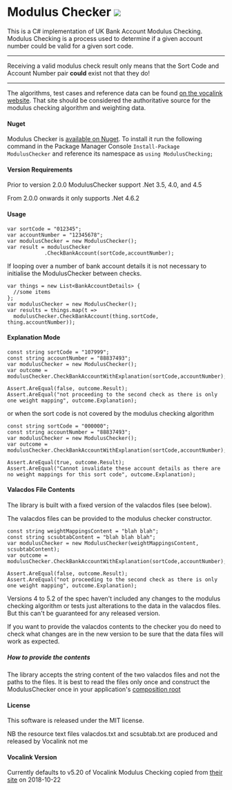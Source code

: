 # Modulus Checker <img src="https://ci.appveyor.com/api/projects/status/qihofc0xk80vk0to?svg=true">

This is a C# implementation of UK Bank Account Modulus Checking. Modulus Checking is a process used to determine if a given account number could be valid for a given sort code.
***
Receiving a valid modulus check result only means that the Sort Code and Account Number pair **could** exist not that they do!
***
The algorithms, test cases and reference data can be found  [on the vocalink website](http://www.vocalink.com/products/payments/customer-support-services/modulus-checking.aspx "The Vocalink Modulus Checker Website"). That site should be considered the authoritative source for the modulus checking algorithm and weighting data.

#### Nuget
Modulus Checker is [available on Nuget](https://nuget.org/packages/ModulusChecker/). To install it run the following command in the Package Manager Console ```Install-Package ModulusChecker``` and reference its namespace as ```using ModulusChecking;```

#### Version Requirements

Prior to version 2.0.0 ModulusChecker support .Net 3.5, 4.0, and 4.5

From 2.0.0 onwards it only supports .Net 4.6.2

#### Usage
```
var sortCode = "012345";
var accountNumber = "12345678";
var modulusChecker = new ModulusChecker();
var result = modulusChecker
			.CheckBankAccount(sortCode,accountNumber);
```
If looping over a number of bank account details it is not necessary to initialise the ModulusChecker between checks.

```
var things = new List<BankAccountDetails> { 
  //some items
}; 
var modulusChecker = new ModulusChecker();
var results = things.map(t => 
  modulusChecker.CheckBankAccount(thing.sortCode, thing.accountNumber));
```

#### Explanation Mode

```
const string sortCode = "107999";
const string accountNumber = "88837493";
var modulusChecker = new ModulusChecker();
var outcome = modulusChecker.CheckBankAccountWithExplanation(sortCode,accountNumber);
            
Assert.AreEqual(false, outcome.Result);
Assert.AreEqual("not proceeding to the second check as there is only one weight mapping", outcome.Explanation);

```

or when the sort code is not covered by the modulus checking algorithm 

```
const string sortCode = "000000";
const string accountNumber = "88837493";
var modulusChecker = new ModulusChecker();
var outcome = modulusChecker.CheckBankAccountWithExplanation(sortCode,accountNumber);
            
Assert.AreEqual(true, outcome.Result);
Assert.AreEqual("Cannot invalidate these account details as there are no weight mappings for this sort code", outcome.Explanation);
```

#### Valacdos File Contents

The library is built with a fixed version of the valacdos files (see below).

The valacdos files can be provided to the modulus checker constructor. 

```
const string weightMappingsContent = "blah blah";
const string scsubtabContent = "blah blah blah";
var modulusChecker = new ModulusChecker(weightMappingsContent, scsubtabContent);
var outcome = modulusChecker.CheckBankAccountWithExplanation(sortCode,accountNumber);
            
Assert.AreEqual(false, outcome.Result);
Assert.AreEqual("not proceeding to the second check as there is only one weight mapping", outcome.Explanation);

```

Versions 4 to 5.2 of the spec haven't included any changes to the modulus checking algorithm or tests just alterations to the data in the valacdos files. But this can't be guaranteed for any released version. 

If you want to provide the valacdos contents to the checker you do need to check what changes are in the new version to be sure that the data files will work as expected.

##### How to provide the contents

The library accepts the string content of the two valacdos files and not the paths to the files. It is best to read the files only once and construct the ModulusChecker once in your application's [composition root](http://blog.ploeh.dk/2011/07/28/CompositionRoot/)  

#### License
This software is released under the MIT license. 

NB the resource text files valacdos.txt and scsubtab.txt are produced and released by Vocalink not me

#### Vocalink Version

Currently defaults to v5.20 of Vocalink Modulus Checking copied from [their site](https://www.vocalink.com/customer-support/modulus-checking/) on 2018-10-22